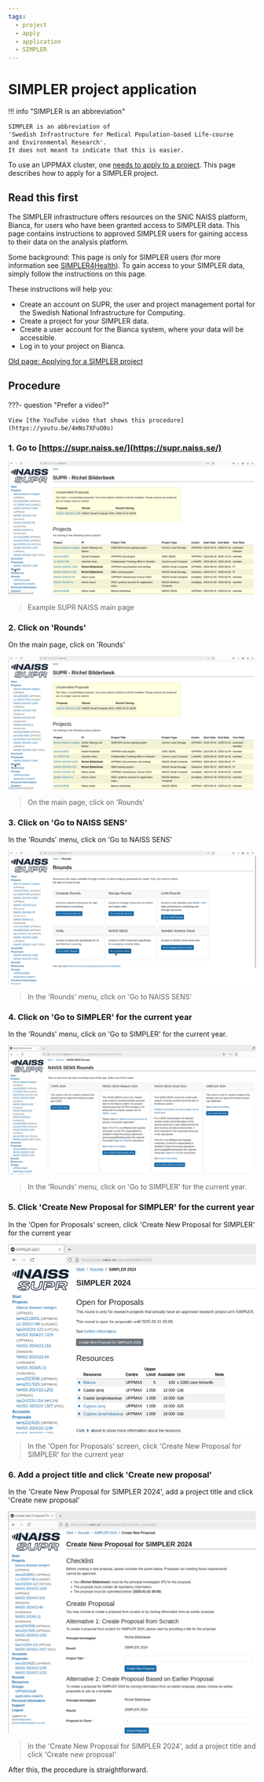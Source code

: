 ```yaml
---
tags:
  - project
  - apply
  - application
  - SIMPLER
---
```


# SIMPLER project application

!!! info "SIMPLER is an abbreviation"

    SIMPLER is an abbreviation of
    'Swedish Infrastructure for Medical Population-based Life-course
    and Environmental Research'.
    It does not meant to indicate that this is easier.

To use an UPPMAX cluster, one [needs to apply to a project](project_apply.md).
This page describes how to apply for a SIMPLER project.

## Read this first

The SIMPLER infrastructure offers resources on the SNIC NAISS platform, Bianca, for users who have been granted access to SIMPLER data. This page contains instructions to approved SIMPLER users for gaining access to their data on the analysis platform.

Some background: This page is only for SIMPLER users (for more information see [SIMPLER4Health](http://www.simpler4health.se/)). To gain access to your SIMPLER data, simply follow the instructions on this page.

These instructions will help you:

- Create an account on SUPR, the user and project management portal for the Swedish National Infrastructure for Computing.
- Create a project for your SIMPLER data.
- Create a user account for the Bianca system, where your data will be accessible.
- Log in to your project on Bianca.

[Old page: Applying for a SIMPLER project](https://www.uu.se/en/centre/uppmax/get-started/apply-for-project-and-create-user-account/simpler)

## Procedure

???- question "Prefer a video?"

    View [the YouTube video that shows this procedure](https://youtu.be/4mNs7XFuO0o)

### 1. Go to [https://supr.naiss.se/](https://supr.naiss.se/)

![Example SUPR NAISS main page](./img/supr_naiss_start_click_rounds.png)

> Example SUPR NAISS main page

### 2. Click on 'Rounds'

On the main page, click on 'Rounds'

![On the main page, click on 'Rounds'](./img/supr_naiss_start_click_rounds.png)

> On the main page, click on 'Rounds'

### 3. Click on 'Go to NAISS SENS'

In the 'Rounds' menu, click on 'Go to NAISS SENS'

![In the 'Rounds' menu, click on 'Go to NAISS SENS'](./img/supr_naiss_rounds_click_go_to_naiss_sens.png)

> In the 'Rounds' menu, click on 'Go to NAISS SENS'

### 4. Click on 'Go to SIMPLER' for the current year

In the 'Rounds' menu, click on 'Go to SIMPLER' for the current year.

![In the 'Rounds' menu, click on 'Go to SIMPLER'](./img/supr_naiss_rounds_click_go_to_simpler.png)

> In the 'Rounds' menu, click on 'Go to SIMPLER' for the current year.

### 5. Click 'Create New Proposal for SIMPLER' for the current year

In the 'Open for Proposals' screen, click 'Create New Proposal for SIMPLER' for the current year

![In the 'Open for Proposals' screen, click 'Create New Proposal for SIMPLER' for the current year](./img/supr_naiss_open_for_proposals_click_create_new_simpler.png)

> In the 'Open for Proposals' screen, click 'Create New Proposal for SIMPLER' for the current year

### 6. Add a project title and click 'Create new proposal'

In the 'Create New Proposal for SIMPLER 2024', add a project title and click 'Create new proposal'

![In the 'Create New Proposal for SIMPLER 2024', add a project title and click 'Create new proposal'](./img/supr_naiss_create_new_proposal_for_simpler.png)

> In the 'Create New Proposal for SIMPLER 2024', add a project title and click 'Create new proposal'

After this, the procedure is straightforward.
